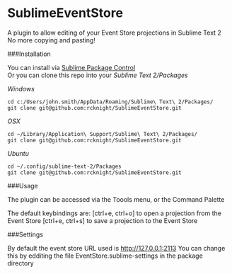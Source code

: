 SublimeEventStore
=================

A plugin to allow editing of your Event Store projections in Sublime Text 2
No more copying and pasting!

###Installation

You can install via [Sublime Package Control](http://wbond.net/sublime_packages/package_control)  
Or you can clone this repo into your *Sublime Text 2/Packages*

*Windows*
```shell
cd c:/Users/john.smith/AppData/Roaming/Sublime\ Text\ 2/Packages/
git clone git@github.com:rcknight/SublimeEventStore.git
```

*OSX*
```shell
cd ~/Library/Application\ Support/Sublime\ Text\ 2/Packages/
git clone git@github.com:rcknight/SublimeEventStore.git
```

*Ubuntu*
```shell
cd ~/.config/sublime-text-2/Packages
git clone git@github.com:rcknight/SublimeEventStore.git
```

###Usage

The plugin can be accessed via the Toools menu, or the Command Palette

The default keybindings are:
[ctrl+e, ctrl+o] to open a projection from the Event Store
[ctrl+e, ctrl+s] to save a projection to the Event Store

###Settings

By default the event store URL used is http://127.0.0.1:2113
You can change this by edditing the file EventStore.sublime-settings in the package directory
